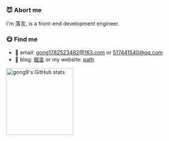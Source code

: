 ### :smiling_imp: Abort me

I'm 落言, is a front-end development engineer.


### :yum: Find me

- :email: email: gong1782523482@163.com or 517441540@qq.com
- :pencil: blog: [掘金](https://juejin.cn/user/2629687543862974)  or my website: [path](http://182.92.210.127/)
  

<a href="https://github.com/gong9"><img height="180em" src="https://github-readme-stats.vercel.app/api?username=gong9&count_private=true&show_icons=true&theme=transparent" alt="gong9's GitHub stats" /></a>
